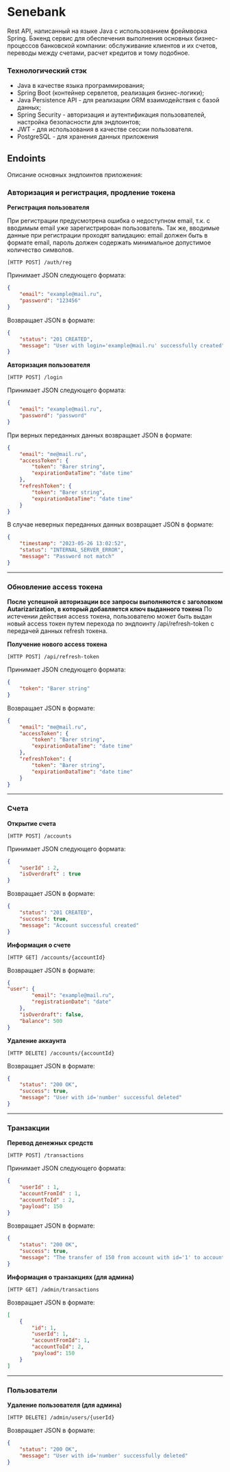 # Senebank

Rest API, написанный на языке Java с использованием фреймворка Spring. 
Бэкенд сервис для обеспечения выполнения основных бизнес-процессов банковской компании: обслуживание клиентов и их счетов, переводы между счетами, расчет кредитов и тому подобное.

### Технологический стэк
* Java в качестве языка программирования;
* Spring Boot (контейнер сервлетов, реализация бизнес-логики);
* Java Persistence API - для реализации ORM взаимодействия с базой данных;
* Spring Security - авторизация и аутентификация пользователей, настройка безопасности для эндпоинтов;
* JWT - для использования в качестве сессии пользователя.
* PostgreSQL - для хранения данных приложения 

## Endoints
Описание основных эндпоинтов приложения:

### Авторизация и регистрация, продление токена

**Регистрация пользователя**

При регистрации предусмотрена ошибка о недоступном email, т.к. с вводимым email уже зарегистрирован пользователь. 
Так же, вводимые данные при регистрации проходят валидацию: email должен быть в формате email, пароль должен содержать минимальное допустимое количество символов.

```url 
[HTTP POST] /auth/reg
```

Принимает JSON следующего формата:
```json
{
    "email": "example@mail.ru",
    "password": "123456"
}
```

Возвращает JSON в формате:
```json
{
    "status": "201 CREATED",
    "message": "User with login='example@mail.ru' successfully created"
}
```

**Авторизация пользователя**

```url 
[HTTP POST] /login
```

Принимает JSON следующего формата:
```json
{
    "email": "example@mail.ru",
    "password": "password"
}
```

При верных переданных данных возвращает JSON в формате:
```json
{
    "email": "me@mail.ru",
    "accessToken": {
        "token": "Barer string",
        "expirationDataTime": "date time"
    },
    "refreshToken": {
        "token": "Barer string",
        "expirationDataTime": "date time"
    }
}
```

В случае неверных переданных данных возвращает JSON в формате:
```json
{
    "timestamp": "2023-05-26 13:02:52",
    "status": "INTERNAL_SERVER_ERROR",
    "message": "Password not match"
}
```
___

### Обновление access токена

**После успешной авторизации все запросы выполняются с заголовком Autarizarization, в который добавляется ключ выданного токена**
По истечении действия access токена, пользователю может быть выдан новый access токен путем перехода по эндпоинту /api/refresh-token с передачей данных refresh токена.

**Получение нового access токена**

```url
[HTTP POST] /api/refresh-token
```

Принимает JSON следующего формата:
```json
{
    "token": "Barer string"
}
```

Возвращает JSON в формате:
```json
{
    "email": "me@mail.ru",
    "accessToken": {
        "token": "Barer string",
        "expirationDataTime": "date time"
    },
    "refreshToken": {
        "token": "Barer string",
        "expirationDataTime": "date time"
    }
}
```
___

### Счета

**Открытие счета**

```url
[HTTP POST] /accounts
```

Принимает JSON следующего формата:
```json
{
    "userId" : 2,
    "isOverdraft" : true
}
```

Возвращает JSON в формате:
```json
{
    "status": "201 CREATED",
    "success": true,
    "message": "Account successful created"
}
```

**Информация о счете**

```url
[HTTP GET] /accounts/{accountId}
```

Возвращает JSON в формате:
```json
{
"user": {
        "email": "example@mail.ru",
        "registrationDate": "date"
    },
    "isOverdraft": false,
    "balance": 500
}
```

**Удаление аккаунта**

```url
[HTTP DELETE] /accounts/{accountId}
```

Возвращает JSON в формате:
```json
{
    "status": "200 OK",
    "success": true,
    "message": "User with id='number' successful deleted"
}
```
___

### Транзакции

**Перевод денежных средств**

```url
[HTTP POST] /transactions
```

Принимает JSON следующего формата:
```json
{
    "userId" : 1,
    "accountFromId" : 1,
    "accountToId" : 2,
    "payload": 150
}
```

Возвращает JSON в формате:
```json
{
    "status": "200 OK",
    "success": true,
    "message": "The transfer of 150 from account with id='1' to account with id='2' has been successfully completed"
}
```

**Информация о транзакциях (для админа)**

```url
[HTTP GET] /admin/transactions
```

Возвращает JSON в формате:
```json
[
    {
        "id": 1,
        "userId": 1,
        "accountFromId": 1,
        "accountToId": 2,
        "payload": 150
    }
]
```  
___

### Пользователи

**Удаление пользователя (для админа)**

```url 
[HTTP DELETE] /admin/users/{userId}
```

Возвращает JSON в формате:
```json
{
    "status": "200 OK",
    "message": "User with id='number' successfully deleted"
}
```

